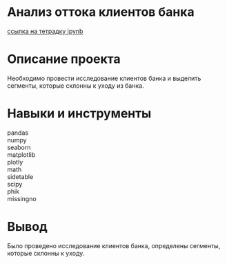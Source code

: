 # Анализ оттока клиентов банка
[ссылка на тетрадку ipynb](https://github.com/BurakovvDM/Portfolio_ya_practicum/blob/main/bank_customer_churn/bank_customer_churn.ipynb)

# Описание проекта
Необходимо провести исследование клиентов банка и выделить сегменты, которые склонны к уходу из банка.

# Навыки и инструменты
pandas <br>
numpy <br>
seaborn <br>
matplotlib <br>
plotly <br>
math <br>
sidetable <br>
scipy <br>
phik <br>
missingno <br>

# Вывод
Было проведено исследование клиентов банка, определены сегменты, которые склонны к уходу.
